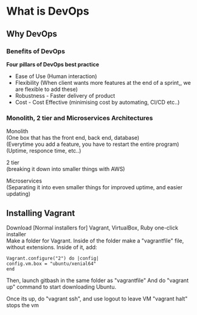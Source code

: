 # What is DevOps
## Why DevOps

### Benefits of DevOps

**Four pillars of DevOps best practice**
- Ease of Use (Human interaction)
- Flexibility (When client wants more features at the end of a sprint,, we are flexible to add these)
- Robustness - Faster delivery of product
- Cost - Cost Effective (minimising cost by automating, CI/CD etc..)

### Monolith, 2 tier and Microservices Architectures
Monolith  
(One box that has the front end, back end, database)  
(Everytime you add a feature, you have to restart the entire program)  
(Uptime, responce time, etc..)  

2 tier  
(breaking it down into smaller things with AWS)

Microservices  
(Separating it into even smaller things for improved uptime, and easier updating)


## Installing Vagrant

Download [Normal installers for] Vagrant, VirtualBox, Ruby one-click installer  
Make a folder for Vagrant. Inside of the folder make a "vagrantfile" file, without extensions.
Inside of it, add:  
  
```
Vagrant.configure("2") do |config|  
config.vm.box = "ubuntu/xenial64"  
end  
```

Then, launch gitbash in the same folder as "vagrantfile"
And do "vagrant up" command to start downloading Ubuntu.

Once its up, do "vagrant ssh", and use logout to leave VM
"vagrant halt" stops the vm
